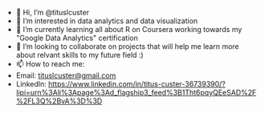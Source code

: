 - 👋 Hi, I’m @tituslcuster
- 👀 I’m interested in data analytics and data visualization
- 🌱 I’m currently learning all about R on Coursera working towards my "Google Data Analytics" certification
- 💞️ I’m looking to collaborate on projects that will help me learn more about relvant skills to my future field :)
- 📫 How to reach me: 
-   Email: tituslcuster@gmail.com
-   LinkedIn: https://www.linkedin.com/in/titus-custer-36739390/?lipi=urn%3Ali%3Apage%3Ad_flagship3_feed%3B1Tht6pqyQEeSAD%2F%2FL3Q%2BvA%3D%3D

<!---
tituslcuster/tituslcuster is a ✨ special ✨ repository because its `README.md` (this file) appears on your GitHub profile.
You can click the Preview link to take a look at your changes.
--->
